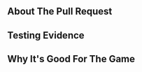 ## About The Pull Request

<!-- Describe your pull request. Avoid text walls, use concise bullet points for easier readability. Document every change, or this can delay review and even discourage maintainers from merging your PR. -->

## Testing Evidence

<!-- It's mandatory to test your PR. Provide images, clips or description of how you tested your changes where possible. -->

## Why It's Good For The Game

<!-- Argue for the merits of your changes and how they benefit the game, especially if they are controversial. If you can't, then it probably isn't good for the game in the first place. -->
